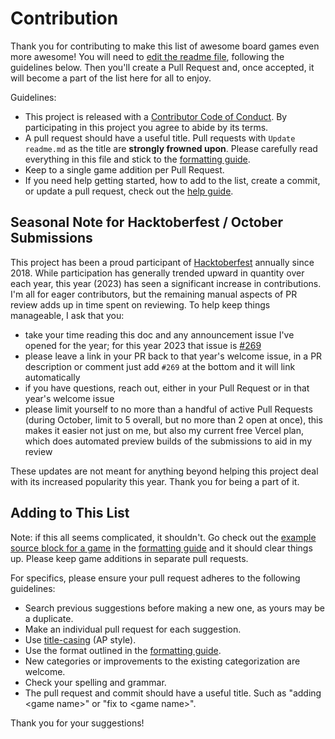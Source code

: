 # Contribution

Thank you for contributing to make this list of awesome board games even more awesome! You will need to [edit the readme file][readme-edit-link], following the guidelines below. Then you'll create a Pull Request and, once accepted, it will become a part of the list here for all to enjoy.

Guidelines:

- This project is released with a [Contributor Code of Conduct](code-of-conduct.md). By participating in this project you agree to abide by its terms.
- A pull request should have a useful title. Pull requests with `Update readme.md` as the title are **strongly frowned upon**. Please carefully read everything in this file and stick to the [formatting guide][formatting-guide].
- Keep to a single game addition per Pull Request.
- If you need help getting started, how to add to the list, create a commit, or update a pull request, check out the [help guide][help-guide].

## Seasonal Note for Hacktoberfest / October Submissions

This project has been a proud participant of [Hacktoberfest](https://hacktoberfest.com/) annually since 2018. While participation has generally trended upward in quantity over each year, this year (2023) has seen a significant increase in contributions. I'm all for eager contributors, but the remaining manual aspects of PR review adds up in time spent on reviewing. To help keep things manageable, I ask that you:

- take your time reading this doc and any announcement issue I've opened for the year; for this year 2023 that issue is [#269](https://github.com/edm00se/awesome-board-games/issues/269)
- please leave a link in your PR back to that year's welcome issue, in a PR description or comment just add `#269` at the bottom and it will link automatically
- if you have questions, reach out, either in your Pull Request or in that year's welcome issue
- please limit yourself to no more than a handful of active Pull Requests (during October, limit to 5 overall, but no more than 2 open at once), this makes it easier not just on me, but also my current free Vercel plan, which does automated preview builds of the submissions to aid in my review

These updates are not meant for anything beyond helping this project deal with its increased popularity this year. Thank you for being a part of it.

<!--
  - 2023: #269
  - 2022: #230
  - 2021: #176
  - 2020: #131
  - 2019: #55
  - 2018: #10
-->

## Adding to This List

Note: if this all seems complicated, it shouldn't. Go check out the [example source block for a game][example-game-block] in the [formatting guide][formatting-guide] and it should clear things up. Please keep game additions in separate pull requests.

For specifics, please ensure your pull request adheres to the following guidelines:

- Search previous suggestions before making a new one, as yours may be a duplicate.
- Make an individual pull request for each suggestion.
- Use [title-casing](https://en.wikipedia.org/wiki/Capitalization#Title_case) (AP style).
- Use the format outlined in the [formatting guide][formatting-guide].
- New categories or improvements to the existing categorization are welcome.
- Check your spelling and grammar.
- The pull request and commit should have a useful title. Such as "adding &lt;game name&gt;" or "fix to &lt;game name&gt;".

Thank you for your suggestions!

[everything-is-awesome]: assets/images/everything-is-awesome.jpg
[awesome-list-src]: https://github.com/sindresorhus/awesome
[formatting-guide]: formatting.md
[help-guide]: help.md
[example-game-block]: https://github.com/edm00se/awesome-board-games/blob/main/formatting.md#example
[readme-edit-link]: https://github.com/edm00se/awesome-board-games/edit/main/readme.md
